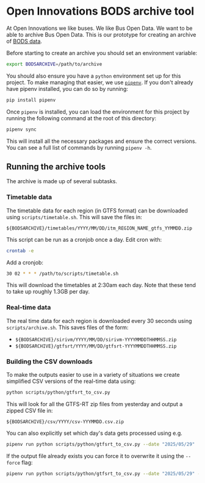 # Open Innovations BODS archive tool

At Open Innovations we like buses. We like Bus Open Data. We want to be able to archive Bus Open Data. This is our prototype for creating an archive of [BODS data](https://www.bus-data.dft.gov.uk/).

Before starting to create an archive you should set an environment variable:

```bash
export BODSARCHIVE=/path/to/archive
```

You should also ensure you have a `python` environment set up for this project. To make managing that easier, we use [`pipenv`](https://pipenv.pypa.io/en/latest/). If you don't already have pipenv installed, you can do so by running:

```bash
pip install pipenv
```

Once `pipenv` is installed, you can load the environment for this project by running the following command at the root of this directory:

```bash
pipenv sync
```

This will install all the necessary packages and ensure the correct versions. You can see a full list of commands by running `pipenv -h`.

## Running the archive tools

The archive is made up of several subtasks.

### Timetable data

The timetable data for each region (in GTFS format) can be downloaded using `scripts/timetable.sh`. This will save the files in:

`${BODSARCHIVE}/timetables/YYYY/MM/DD/itm_REGION_NAME_gtfs_YYMMDD.zip`

This script can be run as a cronjob once a day. Edit cron with:

```bash
crontab -e
```

Add a cronjob:

```bash
30 02 * * * /path/to/scripts/timetable.sh
```

This will download the timetables at 2:30am each day. Note that these tend to take up roughly 1.3GB per day.

### Real-time data

The real time data for each region is downloaded every 30 seconds using `scripts/archive.sh`. This saves files of the form:

* `${BODSARCHIVE}/sirivm/YYYY/MM/DD/sirivm-YYYYMMDDTHHMMSS.zip`
* `${BODSARCHIVE}/gtfsrt/YYYY/MM/DD/gtfsrt-YYYYMMDDTHHMMSS.zip`

### Building the CSV downloads

To make the outputs easier to use in a variety of situations we create simplified CSV versions of the real-time data using:

```bash
python scripts/python/gtfsrt_to_csv.py
```

This will look for all the GTFS-RT zip files from yesterday and output a zipped CSV file in:

`${BODSARCHIVE}/csv/YYYY/csv-YYYMMDD.csv.zip`

You can also explicitly set which day's data gets processed using e.g.

```bash
pipenv run python scripts/python/gtfsrt_to_csv.py --date "2025/05/29"
```

If the output file already exists you can force it to overwrite it using the `--force` flag:

```bash
pipenv run python scripts/python/gtfsrt_to_csv.py --date "2025/05/29" --force
```
